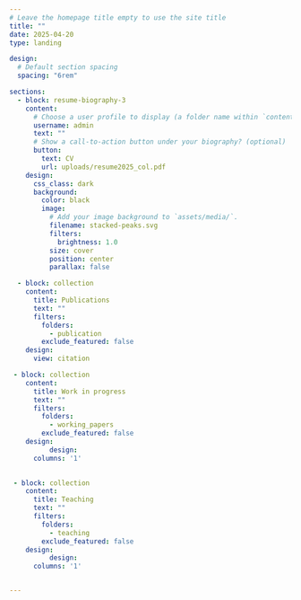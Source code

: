 ```yaml
---
# Leave the homepage title empty to use the site title
title: ""
date: 2025-04-20
type: landing

design:
  # Default section spacing
  spacing: "6rem"

sections:
  - block: resume-biography-3
    content:
      # Choose a user profile to display (a folder name within `content/authors/`)
      username: admin
      text: ""
      # Show a call-to-action button under your biography? (optional)
      button:
        text: CV
        url: uploads/resume2025_col.pdf
    design:
      css_class: dark
      background:
        color: black
        image:
          # Add your image background to `assets/media/`.
          filename: stacked-peaks.svg
          filters:
            brightness: 1.0
          size: cover
          position: center
          parallax: false

  - block: collection
    content:
      title: Publications
      text: ""
      filters:
        folders:
          - publication
        exclude_featured: false
    design:
      view: citation

 - block: collection
    content:
      title: Work in progress
      text: ""
      filters:
        folders:
          - working_papers
        exclude_featured: false
    design:
          design:
      columns: '1'

   
 - block: collection
    content:
      title: Teaching
      text: ""
      filters:
        folders:
          - teaching
        exclude_featured: false
    design:
          design:
      columns: '1'


---
```

